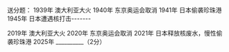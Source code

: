 送分题：
1939年 澳大利亚大火
1940年 东京奥运会取消
1941年 日本偷袭珍珠港
1945年 日本遭遇核打击-------

2019年 澳大利亚大火
2020年 东京奥运会取消
2021年 日本释放核废水，慢性偷袭珍珠港
2025年 __________（2分）
